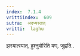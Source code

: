 ```yaml
---
index:  7.1.4
vrittiindex:  609
sutra:  अदभ्यस्तात्
vritti:  laghu 
---
```


झस्यात्स्यात्. हुश्नुवोरिति यण्. जुह्वति..

